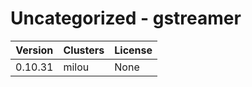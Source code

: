 # Uncategorized - gstreamer







| Version | Clusters | License |
| ------- | -------- | ------- |
| 0.10.31 | milou | None |
